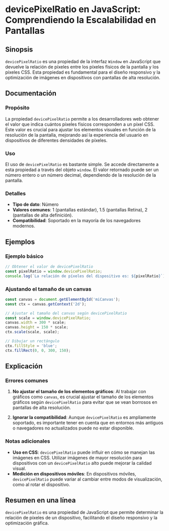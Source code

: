 <!--
Meta Description: # devicePixelRatio en JavaScript: Comprendiendo la Escalabilidad en Pantallas ## Sinopsis `devicePixelRatio` es una propiedad de la interfaz `Window` ...
Meta Keywords: devicepixelratio, píxeles, los, canvas, pantallas
-->

# devicePixelRatio en JavaScript: Comprendiendo la Escalabilidad en Pantallas

## Sinopsis
`devicePixelRatio` es una propiedad de la interfaz `Window` en JavaScript que devuelve la relación de píxeles entre los píxeles físicos de la pantalla y los píxeles CSS. Esta propiedad es fundamental para el diseño responsivo y la optimización de imágenes en dispositivos con pantallas de alta resolución.

## Documentación
### Propósito
La propiedad `devicePixelRatio` permite a los desarrolladores web obtener el valor que indica cuántos píxeles físicos corresponden a un píxel CSS. Este valor es crucial para ajustar los elementos visuales en función de la resolución de la pantalla, mejorando así la experiencia del usuario en dispositivos de diferentes densidades de píxeles.

### Uso
El uso de `devicePixelRatio` es bastante simple. Se accede directamente a esta propiedad a través del objeto `window`. El valor retornado puede ser un número entero o un número decimal, dependiendo de la resolución de la pantalla.

### Detalles
- **Tipo de dato**: Número
- **Valores comunes**: 1 (pantallas estándar), 1.5 (pantallas Retina), 2 (pantallas de alta definición).
- **Compatibilidad**: Soportado en la mayoría de los navegadores modernos.

## Ejemplos
### Ejemplo básico
```javascript
// Obtener el valor de devicePixelRatio
const pixelRatio = window.devicePixelRatio;
console.log(`La relación de píxeles del dispositivo es: ${pixelRatio}`);
```

### Ajustando el tamaño de un canvas
```javascript
const canvas = document.getElementById('miCanvas');
const ctx = canvas.getContext('2d');

// Ajustar el tamaño del canvas según devicePixelRatio
const scale = window.devicePixelRatio;
canvas.width = 300 * scale;
canvas.height = 150 * scale;
ctx.scale(scale, scale);

// Dibujar un rectángulo
ctx.fillStyle = 'blue';
ctx.fillRect(0, 0, 300, 150);
```

## Explicación
### Errores comunes
1. **No ajustar el tamaño de los elementos gráficos**: Al trabajar con gráficos como `canvas`, es crucial ajustar el tamaño de los elementos gráficos según `devicePixelRatio` para evitar que se vean borrosos en pantallas de alta resolución.
  
2. **Ignorar la compatibilidad**: Aunque `devicePixelRatio` es ampliamente soportado, es importante tener en cuenta que en entornos más antiguos o navegadores no actualizados puede no estar disponible.

### Notas adicionales
- **Uso en CSS**: `devicePixelRatio` puede influir en cómo se manejan las imágenes en CSS. Utilizar imágenes de mayor resolución para dispositivos con un `devicePixelRatio` alto puede mejorar la calidad visual.
- **Medición en dispositivos móviles**: En dispositivos móviles, `devicePixelRatio` puede variar al cambiar entre modos de visualización, como al rotar el dispositivo.

## Resumen en una línea
`devicePixelRatio` es una propiedad de JavaScript que permite determinar la relación de píxeles de un dispositivo, facilitando el diseño responsivo y la optimización gráfica.